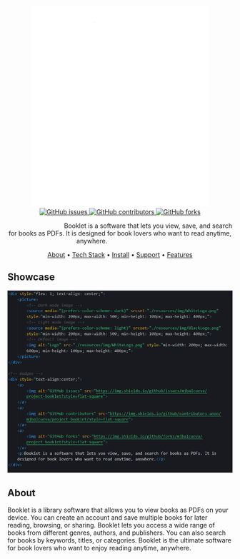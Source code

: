 <!-- Logo -->
<div align="center">
  <img alt="Logo" src="./resources/img/WhiteLogo.png" width="400" height="450">
</div>

<!-- Badges -->
<div align="center">
  <a href="https://github.com/mjbalcueva/project-booklet/issues">
    <img alt="GitHub issues" src="https://img.shields.io/github/issues/mjbalcueva/project-booklet?style=flat-square">
  </a>
  <a href="https://github.com/mjbalcueva/project-booklet/graphs/contributors">
    <img alt="GitHub contributors" src="https://img.shields.io/github/contributors-anon/mjbalcueva/project-booklet?style=flat-square">
  </a>
  <a href="https://github.com/mjbalcueva/project-booklet/network/members">
    <img alt="GitHub forks" src="https://img.shields.io/github/forks/mjbalcueva/project-booklet?style=flat-square">
  </a>
</div>

<!-- Description -->
<p align="center">
  <span style="margin: 0 25%;">
    Booklet is a software that lets you view, save, and search for books as PDFs. It is designed for book lovers who want to read anytime, anywhere.
  </span>
</p>

<!-- Quick Links -->
<div align="center">
  <a href="about">About</a>
  <span> • </span>
  <a href="">Tech Stack</a>
  <span> • </span>
  <a href="">Install</a>
  <span> • </span>
  <a href="">Support</a>
  <span> • </span>
  <a href="">Features</a>
</div> 

<!-- Showcase SECTION -->
<h2>Showcase</h2>
<img alt="sample" src="./resources/img/sample.png">
<!-- About SECTION -->
<h2>About</h2>
<p>
  Booklet is a library software that allows you to view books as PDFs on your device. You can create an account and save multiple books for later reading, browsing, or sharing. Booklet lets you access a wide range of books from different genres, authors, and publishers. You can also search for books by keywords, titles, or categories. Booklet is the ultimate software for book lovers who want to enjoy reading anytime, anywhere.
</p>
